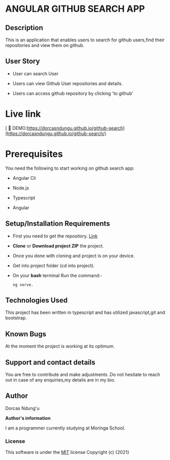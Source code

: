 # ANGULAR GITHUB SEARCH APP

## Description
This is an application that enables users to search for github users,find their repositories and view them on github.

## User Story
- User can search User

- Users can view Github User repositories and details.

- Users can access github repository by clicking 'to github'

# Live link

[ 🔗 DEMO:https://dorcasndungu.github.io/github-search](https://dorcasndungu.github.io/github-search/) 


# Prerequisites
You need the following to start working on github search app:

* Angular Cli

* Node.js

* Typescript

* Angular

## Setup/Installation Requirements

* First you need to get the repository.
 [Link](https://github.com/dorcasndungu/)

* **Clone** or **Download project ZIP** the project.

* Once you done with cloning and project is on your device.

* Get into project folder (cd into project).

*  On your **bash** terminal Run the command:- 

    ```
    ng serve.
    ```

## Technologies Used
This project has been written in typescript and has utilized javascript,git and bootstrap.
    
## Known Bugs
At the moment the project is working at its optimum.

## Support and contact details
You are free to contribute and make adjustments .Do not hesitate to reach out in case of any enquiries,my details are in my bio.

## Author

Dorcas Ndung'u

**Author's information**

I am a programmer currently studying at Moringa School.

### License
This software is under the [MIT](LICENSE) license
Copyright (c) {2021} 

